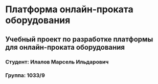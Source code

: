 # Платформа онлайн-проката оборудования

## Учебный проект по разработке платформы для онлайн-проката оборудования

### Студент: Илалов Марсель Ильдарович
### Группа: 1033/9
